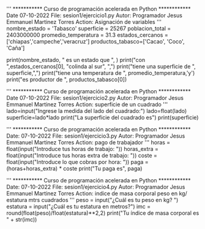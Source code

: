'''
*********** Curso de programación acelerada en Python ************
Date 07-10-2022
File: sesion1/ejercicio1.py
Autor: Programador Jesus Emmanuel Martinez Torres
Action: Asignación de variables
'''
nombre_estado = 'Tabasco'
superficie = 25267
poblacion_total = 2403000000
promedio_temperatura = 31.3
estados_cercanos = ['chiapas','campeche','veracruz']
productos_tabasco=['Cacao', 'Coco', 'Caña']

print(nombre_estado, " es un estado que ", )
print("con ",estados_cercanos[0], "colinda al sur", ",")
print("tiene una superficie de ", superficie,",")
print("tiene una temperatura de ", promedio_temperatura,'y')
print("es productor de ", productos_tabasco[0])


'''
*********** Curso de programación acelerada en Python ************
Date 07-10-2022
File: sesion1/ejercicio2.py
Autor: Programador Jesus Emmanuel Martinez Torres
Action: superficie de un cuadrado
'''
lado=input("Ingrese la medida del lado del cuadrado:")
lado=float(lado)
superficie=lado*lado
print("La superficie del cuadrado es")
print(superficie)


'''
*********** Curso de programación acelerada en Python ************
Date: 07-10-2022
File: sesion1/ejercicio3.py
Autor: Programador Jesus Emmanuel Martinez Torres
Action: pago de trabajador
'''
horas = float(input("Introduce tus horas de trabajo: "))
horas_extra = float(input("Introduce tus horas extra de trabajo: "))
coste = float(input("Introduce lo que cobras por hora: "))
paga = (horas+horas_extra) * coste
print("Tu paga es", paga)

'''
*********** Curso de programación acelerada en Python ************
Date: 07-10-2022
File: sesion1/ejercicio4.py
Autor: Programador Jesus Emmanuel Martinez Torres
Action: indice de masa corporal peso en kg/ estatura mtrs cuadrados
'''
peso = input("¿Cuál es tu peso en kg? ")
estatura = input("¿Cuál es tu estatura en metros?")
imc = round(float(peso)/float(estatura)**2,2)
print("Tu índice de masa corporal es " + str(imc))
